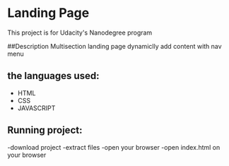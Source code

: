 # Landing Page
This project is for Udacity's Nanodegree program

##Description
Multisection landing page dynamiclly add content with nav menu

## the languages used:
- HTML
- CSS
- JAVASCRIPT


## Running project:
-download project 
-extract files
-open your browser
-open index.html on your browser
